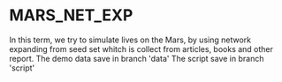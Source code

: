 # MARS_NET_EXP
In this term, we try to simulate lives on the Mars, by using network expanding from seed set whitch is collect from articles, books and other report.
The demo data save in branch 'data'
The script save in branch 'script'
